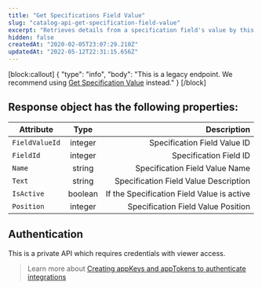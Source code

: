 ```yaml
---
title: "Get Specifications Field Value"
slug: "catalog-api-get-specification-field-value"
excerpt: "Retrieves details from a specification field's value by this value's ID."
hidden: false
createdAt: "2020-02-05T23:07:29.210Z"
updatedAt: "2022-05-12T22:31:15.656Z"
---
```

[block:callout]
{
  "type": "info",
  "body": "This is a legacy endpoint. We recommend using [Get Specification Value](https://developers.vtex.com/vtex-rest-api/reference/catalog-api-get-specification-value-id) instead."
}
[/block]
## Response object has the following properties:

| Attribute    | Type        | Description |
| --------------- |:---------:| --------------------------------------:|
| `FieldValueId` | integer | Specification Field Value ID |
| `FieldId` | integer | Specification Field ID |
| `Name` | string |  Specification Field Value Name |
| `Text` | string |  Specification Field Value Description |
| `IsActive` | boolean | If the Specification Field Value is active |
| `Position` | integer | Specification Field Value Position |


## Authentication

This is a private API which requires credentials with viewer access.


> Learn more about [Creating appKeys and appTokens to authenticate integrations](https://help.vtex.com/en/tutorial/creating-appkeys-and-apptokens-to-authenticate-integrations)